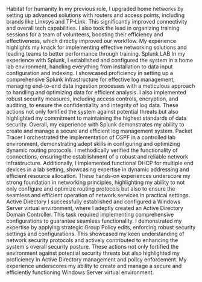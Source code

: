 Habitat for humanity
	In my previous role, I upgraded home networks  by setting up advanced solutions with routers and access points, including brands like Linksys and TP-Link. This significantly improved connectivity and overall tech capabilities. I also took the lead in organizing training sessions for a team of volunteers, boosting their efficiency and effectiveness, which directly improved our workflow. My experience highlights my knack for implementing effective networking solutions and leading teams to better performance through training.
Splunk LAB
	In my experience with Splunk, I established and configured the system in a home lab environment, handling everything from installation to data input configuration and indexing. I showcased proficiency in setting up a comprehensive Splunk infrastructure for effective log management, managing end-to-end data ingestion processes with a meticulous approach to handling and optimizing data for efficient analysis. I also implemented robust security measures, including access controls, encryption, and auditing, to ensure the confidentiality and integrity of log data. These actions not only fortified the system against potential threats but also highlighted my commitment to maintaining the highest standards of data security. Overall, my experience with Splunk demonstrates my ability to create and manage a secure and efficient log management system.
Packet Tracer
	I orchestrated the implementation of OSPF in a controlled lab environment, demonstrating adept skills in configuring and optimizing dynamic routing protocols. I methodically verified the functionality of connections, ensuring the establishment of a robust and reliable network infrastructure. Additionally, I implemented functional DHCP for multiple end devices in a lab setting, showcasing expertise in dynamic addressing and efficient resource allocation. These hands-on experiences underscore my strong foundation in networking principles, highlighting my ability to not only configure and optimize routing protocols but also to ensure the seamless and efficient operation of network services in practical settings.
Active Directory
	I successfully established and configured a Windows Server virtual environment, where I adeptly created an Active Directory Domain Controller. This task required implementing comprehensive configurations to guarantee seamless functionality. I demonstrated my expertise by applying strategic Group Policy edits, enforcing robust security settings and configurations. This showcased my keen understanding of network security protocols and actively contributed to enhancing the system's overall security posture. These actions not only fortified the environment against potential security threats but also highlighted my proficiency in Active Directory management and policy enforcement. My experience underscores my ability to create and manage a secure and efficiently functioning Windows Server virtual environment.